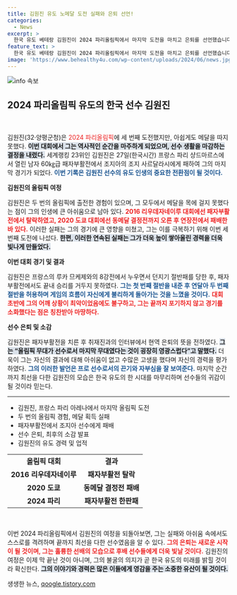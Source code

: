 ```yaml
---
title: 김원진 유도 노메달 도전 실패와 은퇴 선언!
categories:
  - News
excerpt: >
  한국 유도 베테랑 김원진이 2024 파리올림픽에서 마지막 도전을 마치고 은퇴를 선언했습니다. 메달의 꿈은 이루지 못했지만, 그는 선수로서의 여정을 자랑스럽게 회상하며 눈물을 흘렸습니다.
feature_text: >
  한국 유도 베테랑 김원진이 2024 파리올림픽에서 마지막 도전을 마치고 은퇴를 선언했습니다. 메달의 꿈은 이루지 못했지만, 그는 선수로서의 여정을 자랑스럽게 회상하며 눈물을 흘렸습니다.
image: 'https://www.behealthy4u.com/wp-content/uploads/2024/06/news.jpg'
---
```


<p><img src="https://www.behealthy4u.com/wp-content/uploads/2024/06/news.jpg" alt="info 속보" /></p>

<h2 data-ke-size="size26">2024 파리올림픽 유도의 한국 선수 김원진</h2>

<p data-ke-size="size16">&nbsp;</p>

<p>김원진(32·양평군청)은 </b><span style="color: #ee2323;">2024 파리올림픽</span></b>에 세 번째 도전했지만, 아쉽게도 메달을 따지 못했다. <b><span style="background-color: #21538527;">이번 대회에서 그는 역사적인 순간을 마주하게 되었으며, 선수 생활을 마감하는 결정을 내렸다.</span></b> 세계랭킹 23위인 김원진은 27일(한국시간) 프랑스 파리 샹드마르스에서 열린 남자 60㎏급 패자부활전에서 조지아의 조지 사르달라시에게 패하여 그의 마지막 경기가 되었다. <b><span style="color: #1a5490;">이번 기록은 김원진 선수의 유도 인생의 중요한 전환점이 될 것이다.</span></b></p>

<p><b>김원진의 올림픽 여정</b></p>

<p>김원진은 두 번의 올림픽에 출전한 경험이 있으며, 그 모두에서 메달을 목에 걸지 못했다는 점이 그의 인생에 큰 아쉬움으로 남아 있다. <b><span style="color: #ee2323;">2016 리우데자네이루 대회에선 패자부활전에서 탈락하였고, 2020 도쿄 대회에선 동메달 결정전까지 오른 후 연장전에서 패배한 바 있다.</span></b> 이러한 실패는 그의 경기에 큰 영향을 미쳤고, 그는 이를 극복하기 위해 이번 세 번째 도전에 나섰다. <b><span style="background-color: #21538527;">한편, 이러한 연속된 실패는 그가 더욱 높이 쌓아올린 경력을 더욱 빛나게 만들었다.</span></b></p>

<p><b>이번 대회 경기 및 결과</b></p>

<p>김원진은 프랑스의 루카 므케제와의 8강전에서 누우면서 던지기 절반패를 당한 후, 패자부활전에서도 끝내 승리를 거두지 못하였다. <b><span style="color: #1a5490;">그는 첫 번째 절반을 내준 후 연달아 두 번째 절반을 허용하며 게임의 흐름이 자신에게 불리하게 돌아가는 것을 느꼈을 것이다.</span></b> <b><span style="color: #ee2323;">대회 초반에 그의 어깨 상황이 최악이었음에도 불구하고, 그는 끝까지 포기하지 않고 경기를 소화했다는 점은 칭찬받아 마땅하다.</span></b></p>

<p><b>선수 은퇴 및 소감</b></p>

<p>김원진은 패자부활전을 치른 후 취재진과의 인터뷰에서 현역 은퇴의 뜻을 전하였다. <b><span style="background-color: #21538527;">그는 “올림픽 무대가 선수로서 마지막 무대였다는 것이 굉장히 영광스럽다”고 말했다.</span></b> 더욱이 그는 자신의 결과에 대해 아쉬움이 없고 수많은 고생을 했다며 자신의 경력을 평가하였다. <b><span style="color: #1a5490;">그의 이러한 발언은 프로 선수로서의 끈기와 자부심을 잘 보여준다.</span></b> 마지막 순간까지 최선을 다한 김원진의 모습은 한국 유도의 한 시대를 마무리하며 선수들의 귀감이 될 것이라 믿는다.</p>

<hr />

<ul>
    <li>김원진, 프랑스 파리 아레나에서 마지막 올림픽 도전</li>
    <li>두 번의 올림픽 경험, 메달 획득 실패</li>
    <li>패자부활전에서 조지아 선수에게 패배</li>
    <li> 선수 은퇴, 최후의 소감 발표</li>
    <li>김원진의 유도 경력 및 업적</li>
</ul>

<table style="width: 100%;">
    <tr>
        <td style="text-align: center; height: 17px;"><b>올림픽 대회</b></td>
        <td style="text-align: center; height: 17px;"><b>결과</b></td>
    </tr>
    <tr>
        <td style="text-align: center; height: 17px;"><b>2016 리우데자네이루</b></td>
        <td style="text-align: center; height: 17px;"><b>패자부활전 탈락</b></td>
    </tr>
    <tr>
        <td style="text-align: center; height: 17px;"><b>2020 도쿄</b></td>
        <td style="text-align: center; height: 17px;"><b>동메달 결정전 패배</b></td>
    </tr>
    <tr>
        <td style="text-align: center; height: 17px;"><b>2024 파리</b></td>
        <td style="text-align: center; height: 17px;"><b>패자부활전 한판패</b></td>
    </tr>
</table>

<p data-ke-size="size16">&nbsp;</p>

<p>이번 2024 파리올림픽에서 김원진의 여정을 되돌아보면, 그는 실패와 아쉬움 속에서도 스스로를 격려하며 끝까지 최선을 다한 선수였음을 알 수 있다. <b><span style="color: #ee2323;">그의 은퇴는 새로운 시작이 될 것이며, 그는 훌륭한 선배의 모습으로 후배 선수들에게 더욱 빛날 것이다.</span></b> 김원진의 여정은 이제 막 끝난 것이 아니며, 그의 불굴의 의지가 곧 한국 유도의 미래를 밝힐 것이라 확신한다. <b><span style="background-color: #21538527;">그의 이야기와 경력은 많은 이들에게 영감을 주는 소중한 유산이 될 것이다.</span></b></p>
생생한 뉴스, <a href="https://qoogle.tistory.com" rel="dofollow">qoogle.tistory.com</a>


